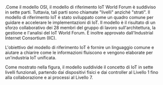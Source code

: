 .Come il modello OSI, il modello di riferimento IoT World Forum è suddiviso in sette parti. Tuttavia, tali parti sono chiamate "livelli" anziché "strati". Il modello di riferimento IoT è stato sviluppato come un quadro comune per guidare e accelerare le implementazioni di IoT. Il modello è il risultato di un sforzo collaborativo dei 28 membri del gruppo di lavoro sull'architettura, la gestione e l'analisi del IoT World Forum. È inoltre approvato dall'Industrial Internet Consortium (IIC).

L'obiettivo del modello di riferimento IoT è fornire un linguaggio comune e aiutare a chiarire come le informazioni fluiscono e vengono elaborate per un'industria IoT unificata.

Come mostrato nella figura, il modello suddivide il concetto di IoT in sette livelli funzionali, partendo dai dispositivi fisici e dai controller al Livello 1 fino alla collaborazione e ai processi al Livello 7.